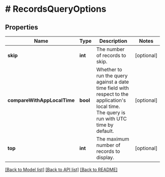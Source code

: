 # # RecordsQueryOptions

## Properties

Name | Type | Description | Notes
------------ | ------------- | ------------- | -------------
**skip** | **int** | The number of records to skip. | [optional] 
**compareWithAppLocalTime** | **bool** | Whether to run the query against a date time field with respect to the application&#39;s local time. The query is run with UTC time by default. | [optional] 
**top** | **int** | The maximum number of records to display. | [optional] 

[[Back to Model list]](../../README.md#documentation-for-models) [[Back to API list]](../../README.md#documentation-for-api-endpoints) [[Back to README]](../../README.md)


